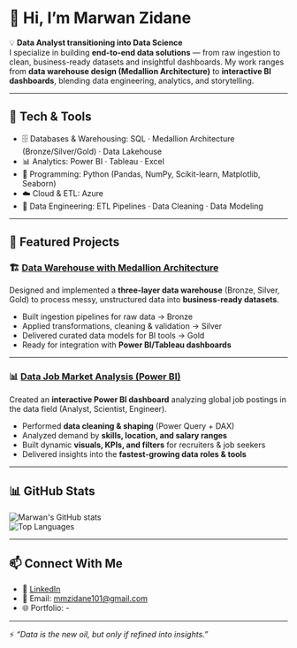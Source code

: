 # 👋 Hi, I’m Marwan Zidane  

💡 **Data Analyst transitioning into Data Science**  
I specialize in building **end-to-end data solutions** — from raw ingestion to clean, business-ready datasets and insightful dashboards. My work ranges from **data warehouse design (Medallion Architecture)** to **interactive BI dashboards**, blending data engineering, analytics, and storytelling.  

---

## 🔧 Tech & Tools
- 🗄️ Databases & Warehousing: SQL · Medallion Architecture (Bronze/Silver/Gold) · Data Lakehouse  
- 📊 Analytics: Power BI · Tableau · Excel  
- 🐍 Programming: Python (Pandas, NumPy, Scikit-learn, Matplotlib, Seaborn)  
- ☁️ Cloud & ETL: Azure  
- 🧹 Data Engineering: ETL Pipelines · Data Cleaning · Data Modeling  

---

## 📌 Featured Projects

### 🏗️ [Data Warehouse with Medallion Architecture](https://github.com/JustEmzy101/sql-data-warehouse-project)
Designed and implemented a **three-layer data warehouse** (Bronze, Silver, Gold) to process messy, unstructured data into **business-ready datasets**.  
- Built ingestion pipelines for raw data → Bronze  
- Applied transformations, cleaning & validation → Silver  
- Delivered curated data models for BI tools → Gold  
- Ready for integration with **Power BI/Tableau dashboards**  

---

### 📊 [Data Job Market Analysis (Power BI)](your-repo-link)
Created an **interactive Power BI dashboard** analyzing global job postings in the data field (Analyst, Scientist, Engineer).  
- Performed **data cleaning & shaping** (Power Query + DAX)  
- Analyzed demand by **skills, location, and salary ranges**  
- Built dynamic **visuals, KPIs, and filters** for recruiters & job seekers  
- Delivered insights into the **fastest-growing data roles & tools**  

---

## 📊 GitHub Stats
![Marwan's GitHub stats](https://github-readme-stats.vercel.app/api?username=YOURUSERNAME&show_icons=true&theme=tokyonight)  
![Top Languages](https://github-readme-stats.vercel.app/api/top-langs/?username=YOURUSERNAME&layout=compact&theme=tokyonight)

---

## 📫 Connect With Me
- 💼 [LinkedIn](your-linkedin)  
- 📧 Email: mmzidane101@gmail.com
- 🌐 Portfolio: -

---

⚡ *“Data is the new oil, but only if refined into insights.”*  
